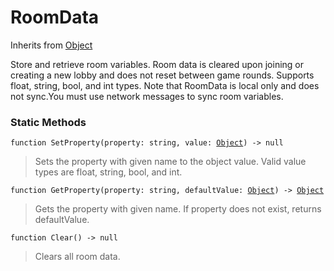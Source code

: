 # RoomData
Inherits from [Object](../objects/Object.md)

Store and retrieve room variables. Room data is cleared upon joining or creating a new lobby and does not reset between game rounds. Supports float, string, bool, and int types.
Note that RoomData is local only and does not sync.You must use network messages to sync room variables.

### Static Methods
<pre class="language-typescript"><code class="lang-typescript">function SetProperty(property: string, value: <a data-footnote-ref href="#user-content-fn-38">Object</a>) -> null</code></pre>
> Sets the property with given name to the object value. Valid value types are float, string, bool, and int.
> 
<pre class="language-typescript"><code class="lang-typescript">function GetProperty(property: string, defaultValue: <a data-footnote-ref href="#user-content-fn-38">Object</a>) -> <a data-footnote-ref href="#user-content-fn-38">Object</a></code></pre>
> Gets the property with given name. If property does not exist, returns defaultValue.
> 
<pre class="language-typescript"><code class="lang-typescript">function Clear() -> null</code></pre>
> Clears all room data.
> 

[^0]: [Camera](../static/Camera.md)
[^1]: [Character](../objects/Character.md)
[^2]: [Collider](../objects/Collider.md)
[^3]: [Collision](../objects/Collision.md)
[^4]: [Color](../objects/Color.md)
[^5]: [Convert](../static/Convert.md)
[^6]: [Cutscene](../static/Cutscene.md)
[^7]: [Dict](../objects/Dict.md)
[^8]: [Game](../static/Game.md)
[^9]: [Human](../objects/Human.md)
[^10]: [Input](../static/Input.md)
[^11]: [Json](../static/Json.md)
[^12]: [LineCastHitResult](../objects/LineCastHitResult.md)
[^13]: [LineRenderer](../objects/LineRenderer.md)
[^14]: [List](../objects/List.md)
[^15]: [Locale](../objects/Locale.md)
[^16]: [Map](../static/Map.md)
[^17]: [MapObject](../objects/MapObject.md)
[^18]: [MapTargetable](../objects/MapTargetable.md)
[^19]: [Math](../static/Math.md)
[^20]: [Network](../static/Network.md)
[^21]: [NetworkView](../objects/NetworkView.md)
[^22]: [PersistentData](../static/PersistentData.md)
[^23]: [Physics](../static/Physics.md)
[^24]: [Player](../objects/Player.md)
[^25]: [Quaternion](../objects/Quaternion.md)
[^26]: [Random](../objects/Random.md)
[^27]: [Range](../objects/Range.md)
[^28]: [RoomData](../static/RoomData.md)
[^29]: [Set](../objects/Set.md)
[^30]: [Shifter](../objects/Shifter.md)
[^31]: [String](../static/String.md)
[^32]: [Time](../static/Time.md)
[^33]: [Titan](../objects/Titan.md)
[^34]: [Transform](../objects/Transform.md)
[^35]: [UI](../static/UI.md)
[^36]: [Vector2](../objects/Vector2.md)
[^37]: [Vector3](../objects/Vector3.md)
[^38]: [Object](../objects/Object.md)
[^39]: [Component](../objects/Component.md)
